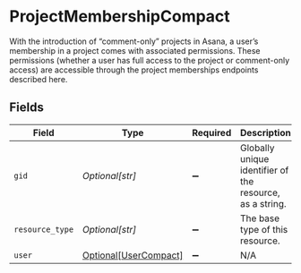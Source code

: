 # ProjectMembershipCompact

With the introduction of “comment-only” projects in Asana, a user’s membership in a project comes with associated permissions. These permissions (whether a user has full access to the project or comment-only access) are accessible through the project memberships endpoints described here.


## Fields

| Field                                                       | Type                                                        | Required                                                    | Description                                                 | Example                                                     |
| ----------------------------------------------------------- | ----------------------------------------------------------- | ----------------------------------------------------------- | ----------------------------------------------------------- | ----------------------------------------------------------- |
| `gid`                                                       | *Optional[str]*                                             | :heavy_minus_sign:                                          | Globally unique identifier of the resource, as a string.    | 12345                                                       |
| `resource_type`                                             | *Optional[str]*                                             | :heavy_minus_sign:                                          | The base type of this resource.                             | task                                                        |
| `user`                                                      | [Optional[UserCompact]](../../models/shared/usercompact.md) | :heavy_minus_sign:                                          | N/A                                                         |                                                             |